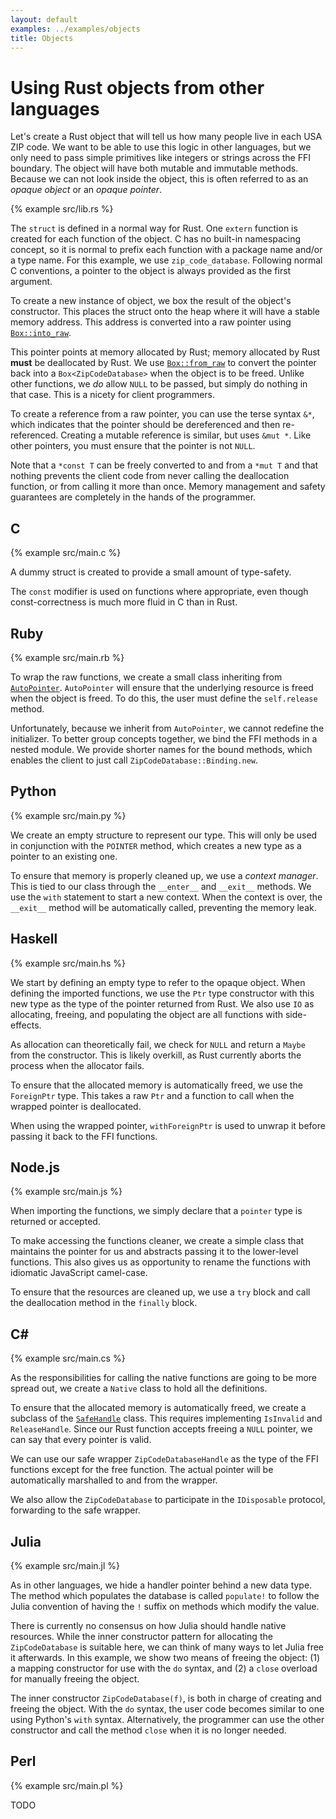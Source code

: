 ```yaml
---
layout: default
examples: ../examples/objects
title: Objects
---
```


# Using Rust objects from other languages

Let's create a Rust object that will tell us how many people live in
each USA ZIP code. We want to be able to use this logic in other
languages, but we only need to pass simple primitives like integers or
strings across the FFI boundary. The object will have both mutable and
immutable methods. Because we can not look inside the object, this is
often referred to as an *opaque object* or an *opaque pointer*.

{% example src/lib.rs %}

The `struct` is defined in a normal way for Rust. One `extern`
function is created for each function of the object. C has no
built-in namespacing concept, so it is normal to prefix each function
with a package name and/or a type name. For this example, we use
`zip_code_database`. Following normal C conventions, a pointer to the
object is always provided as the first argument.

To create a new instance of object, we box the result of the object's
constructor. This places the struct onto the heap where it will have a
stable memory address. This address is converted into a raw pointer
using [`Box::into_raw`][into_raw].

This pointer points at memory allocated by Rust; memory allocated by
Rust **must** be deallocated by Rust. We use
[`Box::from_raw`][from_raw] to convert the pointer back into a
`Box<ZipCodeDatabase>` when the object is to be freed. Unlike other
functions, we *do* allow `NULL` to be passed, but simply do nothing
in that case. This is a nicety for client programmers.

To create a reference from a raw pointer, you can use the terse syntax
`&*`, which indicates that the pointer should be dereferenced and then
re-referenced. Creating a mutable reference is similar, but uses
`&mut *`. Like other pointers, you must ensure that the pointer is not
`NULL`.

Note that a `*const T` can be freely converted to and from a `*mut T`
and that nothing prevents the client code from never calling the
deallocation function, or from calling it more than once. Memory
management and safety guarantees are completely in the hands of the
programmer.

[into_raw]: https://doc.rust-lang.org/std/boxed/struct.Box.html#method.into_raw
[from_raw]: https://doc.rust-lang.org/std/boxed/struct.Box.html#method.from_raw

## C

{% example src/main.c %}

A dummy struct is created to provide a small amount of type-safety.

The `const` modifier is used on functions where appropriate, even
though const-correctness is much more fluid in C than in Rust.

## Ruby

{% example src/main.rb %}

To wrap the raw functions, we create a small class inheriting from
[`AutoPointer`][AutoPointer]. `AutoPointer` will ensure that the
underlying resource is freed when the object is freed. To do this, the
user must define the `self.release` method.

Unfortunately, because we inherit from `AutoPointer`, we cannot
redefine the initializer. To better group concepts together, we bind
the FFI methods in a nested module. We provide shorter names for the
bound methods, which enables the client to just call
`ZipCodeDatabase::Binding.new`.

[AutoPointer]: http://www.rubydoc.info/github/ffi/ffi/FFI/AutoPointer

## Python

{% example src/main.py %}

We create an empty structure to represent our type. This will only be
used in conjunction with the `POINTER` method, which creates a new
type as a pointer to an existing one.

To ensure that memory is properly cleaned up, we use a *context
manager*. This is tied to our class through the `__enter__` and
`__exit__` methods. We use the `with` statement to start a new
context. When the context is over, the `__exit__` method will be
automatically called, preventing the memory leak.

## Haskell

{% example src/main.hs %}

We start by defining an empty type to refer to the opaque object. When
defining the imported functions, we use the `Ptr` type constructor
with this new type as the type of the pointer returned from Rust. We
also use `IO` as allocating, freeing, and populating the object are
all functions with side-effects.

As allocation can theoretically fail, we check for `NULL` and return a
`Maybe` from the constructor. This is likely overkill, as Rust
currently aborts the process when the allocator fails.

To ensure that the allocated memory is automatically freed, we use the
`ForeignPtr` type. This takes a raw `Ptr` and a function to call when
the wrapped pointer is deallocated.

When using the wrapped pointer, `withForeignPtr` is used to unwrap it
before passing it back to the FFI functions.

## Node.js

{% example src/main.js %}

When importing the functions, we simply declare that a `pointer` type
is returned or accepted.

To make accessing the functions cleaner, we create a simple class that
maintains the pointer for us and abstracts passing it to the
lower-level functions. This also gives us as opportunity to rename the
functions with idiomatic JavaScript camel-case.

To ensure that the resources are cleaned up, we use a `try` block and
call the deallocation method in the `finally` block.

## C\#

{% example src/main.cs %}

As the responsibilities for calling the native functions are going to
be more spread out, we create a `Native` class to hold all the
definitions.

To ensure that the allocated memory is automatically freed, we create
a subclass of the [`SafeHandle`][SafeHandle] class. This requires
implementing `IsInvalid` and `ReleaseHandle`. Since our Rust function
accepts freeing a `NULL` pointer, we can say that every pointer is
valid.

We can use our safe wrapper `ZipCodeDatabaseHandle` as the type of the
FFI functions except for the free function. The actual pointer will be
automatically marshalled to and from the wrapper.

We also allow the `ZipCodeDatabase` to participate in the
`IDisposable` protocol, forwarding to the safe wrapper.

[SafeHandle]: https://msdn.microsoft.com/en-us/library/system.runtime.interopservices.safehandle(v=vs.110).aspx

## Julia

{% example src/main.jl %}

As in other languages, we hide a handler pointer behind a new data type. The method which populates the database is called `populate!` to follow the Julia convention of having the `!` suffix on methods which modify the value.

There is currently no consensus on how Julia should handle native 
resources. While the inner constructor pattern for allocating the 
`ZipCodeDatabase` is suitable here, we can think of many ways to let
Julia free it afterwards. In this example, we show two means of freeing 
the object: (1) a mapping constructor for use with the `do` syntax, and
(2) a `close` overload for manually freeing the object.

The inner constructor `ZipCodeDatabase(f)`, is both in charge of
creating and freeing the object. With the `do` syntax, the user code
becomes similar to one using Python's `with` syntax. Alternatively,
the programmer can use the other constructor and call the method
`close` when it is no longer needed.

## Perl

{% example src/main.pl %}

TODO
